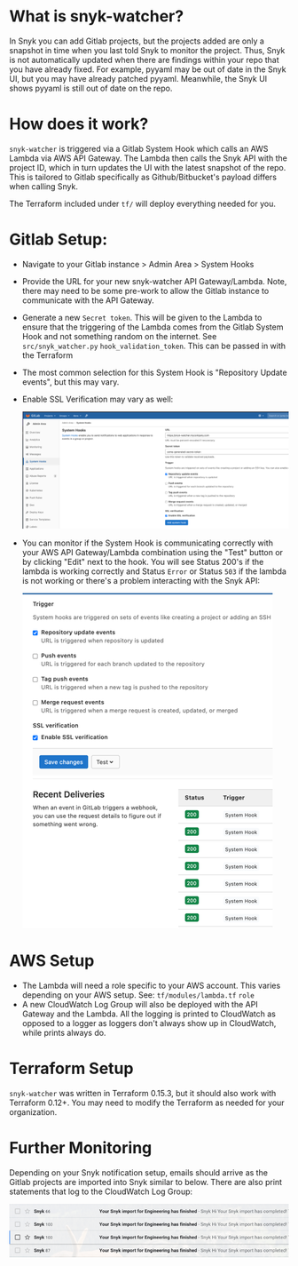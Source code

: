 # What is snyk-watcher?

In Snyk you can add Gitlab projects, but the projects added are only a snapshot in time when you last told Snyk to
monitor the project. Thus, Snyk is not automatically updated when there are findings within your repo that you have
already fixed. For example, pyyaml may be out of date in the Snyk UI, but you may have already patched pyyaml.
Meanwhile, the Snyk UI shows pyyaml is still out of date on the repo. 

# How does it work? 

`snyk-watcher` is triggered via a Gitlab System Hook which calls an AWS Lambda via AWS API Gateway. The Lambda then 
calls the Snyk API with the project ID, which in turn updates the UI with the latest snapshot of the repo. 
This is tailored to Gitlab specifically as Github/Bitbucket's payload differs when calling Snyk. 

The Terraform included under `tf/` will deploy everything needed for you. 


# Gitlab Setup: 
- Navigate to your Gitlab instance > Admin Area > System Hooks


- Provide the URL for your new snyk-watcher API Gateway/Lambda. Note, there may need to be some pre-work to allow the 
  Gitlab instance to communicate with the API Gateway.


- Generate a new `Secret token`. This will be given to the Lambda to ensure that the triggering of the Lambda comes 
  from the Gitlab System Hook and not something random on the internet. See `src/snyk_watcher.py` `hook_validation_token`. This 
  can be passed in with the Terraform 


- The most common selection for this System Hook is "Repository Update events", but this may vary. 


- Enable SSL Verification may vary as well: 

  ![gitlab-admin-area-system-hooks.png](gitlab-admin-area-system-hooks.png)


- You can monitor if the System Hook is communicating correctly with your AWS API Gateway/Lambda combination using the
  "Test" button or by clicking "Edit" next to the hook. You will see Status 200's if the lambda is
  working correctly and Status `Error` or Status `503` if the lambda is not working or there's a problem interacting
  with the Snyk API:
  
  ![edit-system-hook.png](edit-system-hook.png)

# AWS Setup

- The Lambda will need a role specific to your AWS account. This varies depending on your AWS setup. 
  See: `tf/modules/lambda.tf` `role`
- A new CloudWatch Log Group will also be deployed with the API Gateway and the Lambda. All the logging is printed to 
  CloudWatch as opposed to a logger as loggers don't always show up in CloudWatch, while prints always do.

# Terraform Setup

`snyk-watcher` was written in Terraform 0.15.3, but it should also work with Terraform 0.12+. You may need to modify
the Terraform as needed for your organization. 


# Further Monitoring

Depending on your Snyk notification setup, emails should arrive as the Gitlab projects are imported into Snyk similar 
to below. There are also print statements that log to the CloudWatch Log Group: 

![snyk-email-notifications.png](snyk-email-notifications.png)